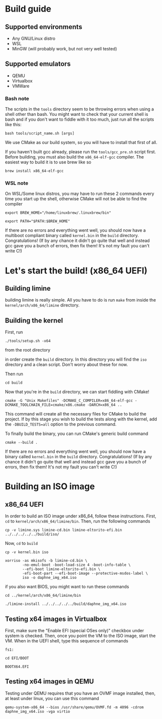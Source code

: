 # Build guide

## Supported environments
* Any GNU/Linux distro
* WSL
* MinGW (will probably work, but not very well tested)

## Supported emulators
* QEMU
* Virtualbox
* VMWare

### Bash note
The scripts in the `tools` directory seem to be throwing errors when using a shell other than bash. You
might want to check that your current shell is bash and if you don't want to fiddle with it
too much, just run all the scripts like this:

```
bash tools/script_name.sh [args]
```

We use CMake as our build system, so you will have to install that first of all.

If you haven't built gcc already, please run the `tools/gcc_pre.sh` script first.
Before building, you must also build the `x86_64-elf-gcc` compiler. The easiest way to build it is to use brew like so

```
brew install x86_64-elf-gcc
```

### WSL note
On WSL/Some linux distros, you may have to run these 2 commands every time you start up the shell, otherwise CMake will not be able to find the compiler

```
export BREW_HOME="/home/linuxbrew/.linuxbrew/bin"
```

```
export PATH="$PATH:$BREW_HOME"
```

If there are no errors and everything went well, you should now have a multiboot compliant binary called `kernel.bin` in the `build` directory. Congratulations! (If by any chance it didn't go quite that well and instead gcc gave you a bunch of errors, then fix them! It's not my fault you can't write C!)

# Let's start the build! (x86_64 UEFI)

## Building limine
building limine is really simple. All you have to do is run `make` from inside the `kernel/arch/x86_64/limine` directory.

## Building the kernel
First, run

```
./tools/setup.sh -x64
```

from the root directory

in order create the `build` directory. In this directory you will find the `iso` directory and a clean script. Don't worry about these for now.

Then run

```
cd build
```

Now that you're in the `build` directory, we can start fiddling with CMake!

```
cmake -G "Unix Makefiles" -DCMAKE_C_COMPILER=x86_64-elf-gcc -DCMAKE_TOOLCHAIN_FILE=cmake/x86.cmake -DARCH=x86_64 ..
```

This command will create all the necessary files for CMake to build the project. If by this stage you wish to build the tests along with the kernel, add the `-DBUILD_TESTS=all` option to the previous command.

To finally build the binary, you can run CMake's generic build command

```
cmake --build .
```

If there are no errors and everything went well, you should now have a binary called `kernel.bin` in the `build` directory. Congratulations! (If by any chance it didn't go quite that well and instead gcc gave you a bunch of errors, then fix them! It's not my fault you can't write C!)

# Building an ISO image

## x86_64 UEFI
In order to build an ISO image under x86_64, follow these instructions.
First, `cd` to `kernel/arch/x86_64/limine/bin`. Then, run the following commands

```
cp -v limine.sys limine-cd.bin limine-eltorito-efi.bin ../../../../../build/iso/
```

Now, `cd` to `build`

```
cp -v kernel.bin iso
```

```
xorriso -as mkisofs -b limine-cd.bin \
        -no-emul-boot -boot-load-size 4 -boot-info-table \
        --efi-boot limine-eltorito-efi.bin \
        -efi-boot-part --efi-boot-image --protective-msdos-label \
        iso -o daphne_img_x64.iso
```

if you also want BIOS, you might want to run these commands

```
cd ../kernel/arch/x86_64/limine/bin
```

```
./limine-install ../../../../../build/daphne_img_x64.iso
```

## Testing x64 images in Virtualbox
First, make sure the "Enable EFI (special OSes only)" checkbox under system is checked. Then, once
you point the VM to the ISO image, start the VM. When in the UEFI shell, type this sequence of commands

```
fs1:
```

```
cd EFI/BOOT
```

```
BOOTX64.EFI
```

## Testing x64 images in QEMU
Testing under QEMU requires that you have an OVMF image installed, then, at least under linux, you can use
this command

```
qemu-system-x86_64 --bios /usr/share/qemu/OVMF.fd -m 4096 -cdrom daphne_img_x64.iso -vga virtio
```
